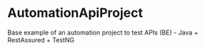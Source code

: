# AutomationApiProject
Base example of an automation project to test APIs (BE) - Java + RestAssured + TestNG
